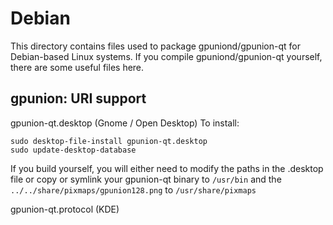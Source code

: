 
Debian
====================
This directory contains files used to package gpuniond/gpunion-qt
for Debian-based Linux systems. If you compile gpuniond/gpunion-qt yourself, there are some useful files here.

## gpunion: URI support ##


gpunion-qt.desktop  (Gnome / Open Desktop)
To install:

	sudo desktop-file-install gpunion-qt.desktop
	sudo update-desktop-database

If you build yourself, you will either need to modify the paths in
the .desktop file or copy or symlink your gpunion-qt binary to `/usr/bin`
and the `../../share/pixmaps/gpunion128.png` to `/usr/share/pixmaps`

gpunion-qt.protocol (KDE)

